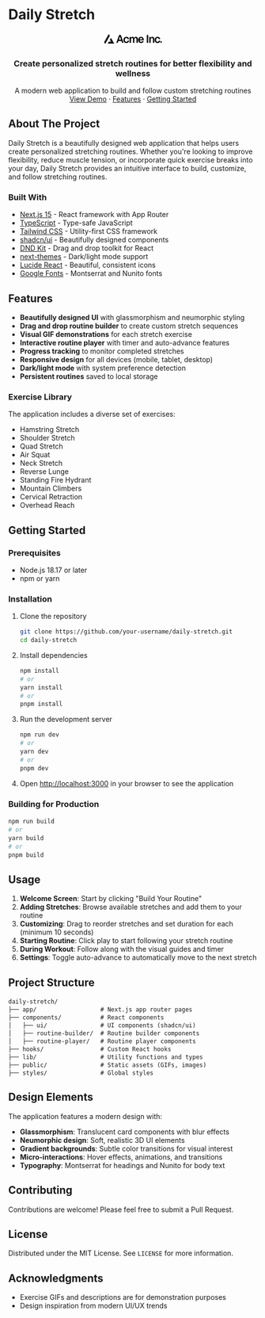 # Daily Stretch

<div align="center">
  <img src="public/placeholder-logo.svg" alt="Daily Stretch Logo" width="120" style="border-radius: 20px;" />

  <h3 align="center">Create personalized stretch routines for better flexibility and wellness</h3>

  <p align="center">
    A modern web application to build and follow custom stretching routines
    <br />
    <a href="#demo">View Demo</a>
    ·
    <a href="#features">Features</a>
    ·
    <a href="#getting-started">Getting Started</a>
  </p>
</div>

## About The Project

Daily Stretch is a beautifully designed web application that helps users create personalized stretching routines. Whether you're looking to improve flexibility, reduce muscle tension, or incorporate quick exercise breaks into your day, Daily Stretch provides an intuitive interface to build, customize, and follow stretching routines.

### Built With

- [Next.js 15](https://nextjs.org/) - React framework with App Router
- [TypeScript](https://www.typescriptlang.org/) - Type-safe JavaScript
- [Tailwind CSS](https://tailwindcss.com/) - Utility-first CSS framework
- [shadcn/ui](https://ui.shadcn.com/) - Beautifully designed components
- [DND Kit](https://dndkit.com/) - Drag and drop toolkit for React
- [next-themes](https://github.com/pacocoursey/next-themes) - Dark/light mode support
- [Lucide React](https://lucide.dev/) - Beautiful, consistent icons
- [Google Fonts](https://fonts.google.com/) - Montserrat and Nunito fonts

## Features

- **Beautifully designed UI** with glassmorphism and neumorphic styling
- **Drag and drop routine builder** to create custom stretch sequences
- **Visual GIF demonstrations** for each stretch exercise
- **Interactive routine player** with timer and auto-advance features
- **Progress tracking** to monitor completed stretches
- **Responsive design** for all devices (mobile, tablet, desktop)
- **Dark/light mode** with system preference detection
- **Persistent routines** saved to local storage

### Exercise Library

The application includes a diverse set of exercises:
- Hamstring Stretch
- Shoulder Stretch
- Quad Stretch
- Air Squat
- Neck Stretch
- Reverse Lunge
- Standing Fire Hydrant
- Mountain Climbers
- Cervical Retraction
- Overhead Reach

## Getting Started

### Prerequisites

- Node.js 18.17 or later
- npm or yarn

### Installation

1. Clone the repository
   ```sh
   git clone https://github.com/your-username/daily-stretch.git
   cd daily-stretch
   ```

2. Install dependencies
   ```sh
   npm install
   # or
   yarn install
   # or
   pnpm install
   ```

3. Run the development server
   ```sh
   npm run dev
   # or
   yarn dev
   # or
   pnpm dev
   ```

4. Open [http://localhost:3000](http://localhost:3000) in your browser to see the application

### Building for Production

```sh
npm run build
# or
yarn build
# or
pnpm build
```

## Usage

1. **Welcome Screen**: Start by clicking "Build Your Routine"
2. **Adding Stretches**: Browse available stretches and add them to your routine
3. **Customizing**: Drag to reorder stretches and set duration for each (minimum 10 seconds)
4. **Starting Routine**: Click play to start following your stretch routine
5. **During Workout**: Follow along with the visual guides and timer
6. **Settings**: Toggle auto-advance to automatically move to the next stretch

## Project Structure

```
daily-stretch/
├── app/                  # Next.js app router pages
├── components/           # React components
│   ├── ui/               # UI components (shadcn/ui)
│   ├── routine-builder/  # Routine builder components
│   ├── routine-player/   # Routine player components
├── hooks/                # Custom React hooks
├── lib/                  # Utility functions and types
├── public/               # Static assets (GIFs, images)
├── styles/               # Global styles
```

## Design Elements

The application features a modern design with:

- **Glassmorphism**: Translucent card components with blur effects
- **Neumorphic design**: Soft, realistic 3D UI elements
- **Gradient backgrounds**: Subtle color transitions for visual interest
- **Micro-interactions**: Hover effects, animations, and transitions
- **Typography**: Montserrat for headings and Nunito for body text

## Contributing

Contributions are welcome! Please feel free to submit a Pull Request.

## License

Distributed under the MIT License. See `LICENSE` for more information.

## Acknowledgments

- Exercise GIFs and descriptions are for demonstration purposes
- Design inspiration from modern UI/UX trends 
